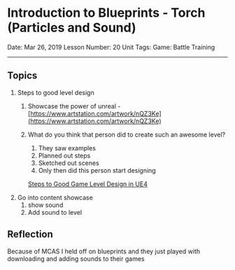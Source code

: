 # Introduction to Blueprints - Torch (Particles and Sound)

Date: Mar 26, 2019
Lesson Number: 20
Unit Tags: Game:  Battle Training

---

## Topics

1. Steps to good level design
    1. Showcase the power of unreal - [https://www.artstation.com/artwork/nQZ3Ke](https://www.artstation.com/artwork/nQZ3Ke)
    2. What do you think that person did to create such an awesome level?
        1. They saw examples
        2. Planned out steps
        3. Sketched out scenes
        4. Only then did this person start designing

        [Steps to Good Game Level Design in UE4](./Steps-to-Good-Game-Level-Design-in-UE4-f510356a-32f7-4256-b9f1-e878fe3b996d.md)
2. Go into content showcase
    1. show sound
    2. Add sound to level

## Reflection

Because of MCAS I held off on blueprints and they just played with downloading and adding sounds to their games
